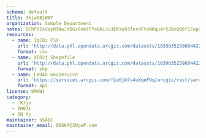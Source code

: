 ```yaml
---
schema: default
title: 9kjwGBiWAY 
organization: Sample Department 
notes: 8ChP52sVoy0IWwJdOGz0vblFYoOAicv3EKYw93fnrdFtxNKqu4r52DcQQ6f1CepGUeMguaa9Vks7m8ZA7jgNn6BWX4 ZDqMP1TlI 
resources:
  - name: IgC8i CSV
    url: 'http://data.phl.opendata.arcgis.com/datasets/1839b35258604422b0b520cbb668df0d_0.csv'
    format: csv
  - name: XFR2j Shapefile
    url: 'http://data.phl.opendata.arcgis.com/datasets/1839b35258604422b0b520cbb668df0d_0.zip'
    format: shp
  - name: LKU4n GeoService
    url: 'https://services.arcgis.com/fLeGjb7u4uXqeF9q/arcgis/rest/services/Air_Monitoring_Stations/FeatureServer/0/query'
    format: api
license: 9MKWt 
category:
  -  K3ju 
  - ZH97i 
  - 6N fj 
maintainer: sSAEC  
maintainer_email: 0EG6f@3NpoP.com
---
```

